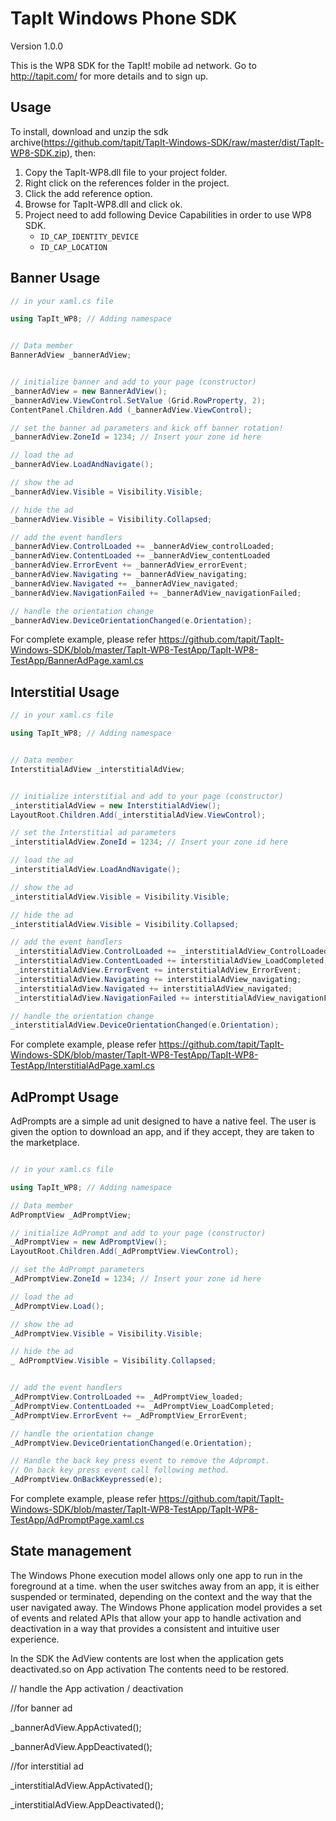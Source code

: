 TapIt Windows Phone SDK
=======================
Version 1.0.0

This is the WP8 SDK for the TapIt! mobile ad network. Go to http://tapit.com/ for more details and to sign up.

Usage
---------
To install, download and unzip the sdk archive(https://github.com/tapit/TapIt-Windows-SDK/raw/master/dist/TapIt-WP8-SDK.zip),
then:

1.  Copy the TapIt-WP8.dll file to your project folder. 
2.   Right click on the references folder in the project.
3.	Click the add reference option.
4.	Browse for TapIt-WP8.dll and click ok.
5.	Project need to add following Device Capabilities in order to use WP8 SDK.
    *	````ID_CAP_IDENTITY_DEVICE````
    *	````ID_CAP_LOCATION````



Banner Usage
-------------------
````csharp
// in your xaml.cs file

using TapIt_WP8; // Adding namespace


// Data member
BannerAdView _bannerAdView;


// initialize banner and add to your page (constructor)
_bannerAdView = new BannerAdView();
_bannerAdView.ViewControl.SetValue (Grid.RowProperty, 2);
ContentPanel.Children.Add (_bannerAdView.ViewControl);

// set the banner ad parameters and kick off banner rotation!
_bannerAdView.ZoneId = 1234; // Insert your zone id here

// load the ad
_bannerAdView.LoadAndNavigate();

// show the ad
_bannerAdView.Visible = Visibility.Visible;

// hide the ad
_bannerAdView.Visible = Visibility.Collapsed;

// add the event handlers
_bannerAdView.ControlLoaded += _bannerAdView_controlLoaded;
_bannerAdView.ContentLoaded += _bannerAdView_contentLoaded        
_bannerAdView.ErrorEvent += _bannerAdView_errorEvent;       
_bannerAdView.Navigating += _bannerAdView_navigating;          
_bannerAdView.Navigated += _bannerAdView_navigated;     
_bannerAdView.NavigationFailed += _bannerAdView_navigationFailed;

// handle the orientation change
_bannerAdView.DeviceOrientationChanged(e.Orientation);

````
For complete example, please refer
https://github.com/tapit/TapIt-Windows-SDK/blob/master/TapIt-WP8-TestApp/TapIt-WP8-TestApp/BannerAdPage.xaml.cs 


Interstitial Usage
-----------------------
````csharp
// in your xaml.cs file

using TapIt_WP8; // Adding namespace


// Data member
InterstitialAdView _interstitialAdView;


// initialize interstitial and add to your page (constructor)
_interstitialAdView = new InterstitialAdView();
LayoutRoot.Children.Add(_interstitialAdView.ViewControl);

// set the Interstitial ad parameters	
_interstitialAdView.ZoneId = 1234; // Insert your zone id here

// load the ad
_interstitialAdView.LoadAndNavigate();

// show the ad
_interstitialAdView.Visible = Visibility.Visible;

// hide the ad
_interstitialAdView.Visible = Visibility.Collapsed;

// add the event handlers
 _interstitialAdView.ControlLoaded += _interstitialAdView_ControlLoaded;     
 _interstitialAdView.ContentLoaded += interstitialAdView_LoadCompleted;         
 _interstitialAdView.ErrorEvent += interstitialAdView_ErrorEvent;         
 _interstitialAdView.Navigating += interstitialAdView_navigating;         
 _interstitialAdView.Navigated += interstitialAdView_navigated;       
 _interstitialAdView.NavigationFailed += interstitialAdView_navigationFailed;

// handle the orientation change
_interstitialAdView.DeviceOrientationChanged(e.Orientation);

````
For complete example, please refer 
https://github.com/tapit/TapIt-Windows-SDK/blob/master/TapIt-WP8-TestApp/TapIt-WP8-TestApp/InterstitialAdPage.xaml.cs 

AdPrompt Usage
-----------------------
AdPrompts are a simple ad unit designed to have a native feel.  The user is given the option to download an app, 
and if they accept, they are taken to the marketplace.

````csharp

// in your xaml.cs file

using TapIt_WP8; // Adding namespace

// Data member
AdPromptView _AdPromptView;

// initialize AdPrompt and add to your page (constructor)
_AdPromptView = new AdPromptView();
LayoutRoot.Children.Add(_AdPromptView.ViewControl);

// set the AdPrompt parameters 
_AdPromptView.ZoneId = 1234; // Insert your zone id here 

// load the ad
_AdPromptView.Load();

// show the ad
_AdPromptView.Visible = Visibility.Visible;

// hide the ad
_ AdPromptView.Visible = Visibility.Collapsed;


// add the event handlers
_AdPromptView.ControlLoaded += _AdPromptView_loaded;      
_AdPromptView.ContentLoaded += _AdPromptView_LoadCompleted;  
_AdPromptView.ErrorEvent += _AdPromptView_ErrorEvent; 

// handle the orientation change
_AdPromptView.DeviceOrientationChanged(e.Orientation);

// Handle the back key press event to remove the Adprompt.
// On back key press event call following method.
_AdPromptView.OnBackKeypressed(e);


````
For complete example, please refer 
https://github.com/tapit/TapIt-Windows-SDK/blob/master/TapIt-WP8-TestApp/TapIt-WP8-TestApp/AdPromptPage.xaml.cs 

State management
-------------------

The Windows Phone execution model allows only one app to run in the foreground at a time.
when the user switches away from an app, it is either suspended or terminated,
depending on the context and the way that the user navigated away.
The Windows Phone application model provides a set of events and related APIs that allow your 
app to handle activation and deactivation in a way that provides a consistent and intuitive user experience.

In the SDK the AdView contents are lost when the application gets deactivated.so on App activation
The contents need to be restored.


// handle the App activation / deactivation

//for banner ad

_bannerAdView.AppActivated(); 

_bannerAdView.AppDeactivated();

//for interstitial ad

_interstitialAdView.AppActivated();

_interstitialAdView.AppDeactivated();

